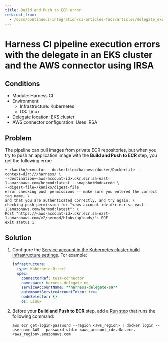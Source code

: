```yaml
---
title: Build and Push to ECR error
redirect_from:
  - /docs/continuous-integration/ci-articles-faqs/articles/delegate_eks_cluster
---
```


# Harness CI pipeline execution errors with the delegate in an EKS cluster and the AWS connector using IRSA

## Conditions

* Module: Harness CI
* Environment:
   * Infrastructure: Kubernetes
   * OS: Linux
* Delegate location: EKS cluster
* AWS connector configuration: Uses IRSA

## Problem

The pipeline can pull images from private ECR repositories, but when you try to push an application image with the **Build and Push to ECR** step, you get the following error:

```
+ /kaniko/executor --dockerfile=/harness/docker/Dockerfile --context=dir:///harness/ \
--destination=<aws-account-id>.dkr.ecr.sa-east-1.amazonaws.com/hermod:latest --snapshotMode=redo \
--digest-file=/kaniko/digest-file
error checking push permissions -- make sure you entered the correct tag name, \
and that you are authenticated correctly, and try again: \
checking push permission for "<aws-account-id>.dkr.ecr.sa-east-1.amazonaws.com/hermod:latest": \
Post "https://<aws-account-id>.dkr.ecr.sa-east-1.amazonaws.com/v2/hermod/blobs/uploads/": EOF
exit status 1
```

## Solution

1. Configure the [Service account in the Kubernetes cluster build infrastructure settings](https://developer.harness.io/docs/continuous-integration/use-ci/set-up-build-infrastructure/k8s-build-infrastructure/set-up-a-kubernetes-cluster-build-infrastructure/#service-account-name). For example:

   ```yaml
   infrastructure:
     type: KubernetesDirect
     spec:
       connectorRef: test-connector
       namespace: harness-delegate-ng
       serviceAccountName: **harness-delegate-sa**
       automountServiceAccountToken: true
       nodeSelector: {}
       os: Linux
   ```

2. Before your **Build and Push to ECR** step, add a [Run step](https://developer.harness.io/docs/continuous-integration/use-ci/run-step-settings) that runs the following command:

   ```
   aws ecr get-login-password --region <aws_region> | docker login --username AWS --password-stdin <aws_account_id>.dkr.ecr.<aws_region>.amazonaws.com
   ```
